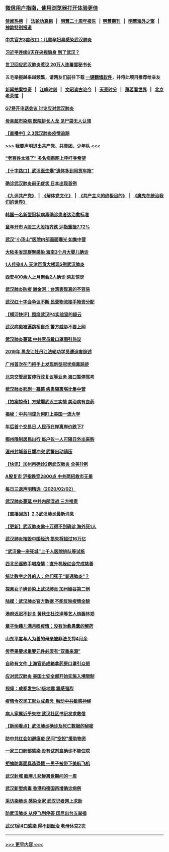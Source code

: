 ### [微信用户指南，使用浏览器打开体验更佳](https://github.com/gfw-breaker/banned-news1/blob/master/indexes/wechat-guide.md?t=0)
#### [禁闻热榜](热点新闻.md?t=0)  &nbsp;&nbsp;|&nbsp;&nbsp; [法轮功真相](https://github.com/gfw-breaker/truth/blob/master/README.md?t=0) &nbsp;&nbsp;|&nbsp;&nbsp; [明慧二十周年报告](https://github.com/gfw-breaker/mh-reports/blob/master/README.md?t=0) &nbsp;&nbsp;|&nbsp;&nbsp;[明慧期刊](https://github.com/gfw-breaker/mh-qikan) &nbsp;&nbsp;|&nbsp;&nbsp; [明慧海外之窗](https://github.com/gfw-breaker/mh-news/blob/master/README.md?t=0) &nbsp;&nbsp;|&nbsp;&nbsp; [神韵特别报道](https://github.com/gfw-breaker/mh-news/blob/master/shenyun.md?t=0)
#### [中共官方3度改口：儿童孕妇易感染武汉肺炎](../pages/nsc413/n11841631.md?t=02032355) 
#### [习近平连续6天在央视隐身 到了武汉？](../pages/nsc413/n11841881.md?t=02032355) 
#### [世卫回应武汉肺炎惹议 20万人连署罢秘书长](../pages/nsc413/n11841664.md?t=02032355) 
#### 五毛举报越来越频繁，请网友们前往下载 [一键翻墙软件](https://github.com/gfw-breaker/ssr-accounts)，并将此项目推荐给亲友
#### [新闻拍案惊奇](https://github.com/gfw-breaker/banned-news1/blob/master/pages/link4.md) &nbsp;&nbsp;|&nbsp;&nbsp; [江峰时刻](https://github.com/gfw-breaker/banned-news1/blob/master/pages/link4.md) &nbsp;&nbsp;|&nbsp;&nbsp; [文昭谈古论今](https://github.com/gfw-breaker/banned-news1/blob/master/pages/link4.md) &nbsp;&nbsp;|&nbsp;&nbsp; [天亮时分](https://github.com/gfw-breaker/banned-news1/blob/master/pages/link4.md) &nbsp;&nbsp;|&nbsp;&nbsp; [萧茗看世界](https://github.com/gfw-breaker/banned-news1/blob/master/pages/link4.md) &nbsp;&nbsp;|&nbsp;&nbsp; [北京老茶馆](https://github.com/gfw-breaker/banned-news1/blob/master/pages/link4.md) &nbsp;&nbsp;|&nbsp;&nbsp; 
#### [G7将开电话会议 讨论应对武汉肺炎](../pages/nsc413/n11841658.md?t=02032355) 
#### [母亲超市染病 医院排长人龙 见尸袋无人认领](../pages/nsc413/n11841762.md?t=02032355) 
#### [【直播中】2.3武汉肺炎疫情追踪](../pages/nsc413/n11841577.md?t=02032355) 
#### [>>> 我要声明退出共产党、共青团、少年队 <<<](https://github.com/begood0513/goodnews/blob/master/quit/letter.md) 
#### [“老百姓太难了” 多名病患网上呼吁寻希望](../pages/nsc413/n11841565.md?t=02032355) 
#### [【十字路口】武汉医生爆“遗体多到用货车拖”](../pages/nsc413/n11840013.md?t=02032355) 
#### [确诊武汉肺炎前无症状 日本出现首例](../pages/nsc413/n11841567.md?t=02032355) 
#### [《九评共产党》](https://github.com/begood0513/9ping.md/blob/master/README.md) &nbsp;|&nbsp; [《解体党文化》](../../../../jtdwh.md/blob/master/README.md)  &nbsp;|&nbsp; [《共产主义的终极目的》](../../../../gczydzjmd.md/blob/master/README.md) &nbsp;|&nbsp; [《魔鬼在统治我们的世界》](../../../../mgztzwmdsj.md/blob/master/README.md) 
#### [韩国一名新型冠状病毒确诊患者达治愈标准](../pages/nsc413/n11841523.md?t=02032355) 
#### [鼠年开市 A股三大股指齐跌 沪指重挫7.72%](../pages/nsc413/n11840461.md?t=02032355) 
#### [武汉“小汤山”医院内部画面曝光 如集中营](../pages/nsc413/n11841060.md?t=02032355) 
#### [大陆多省现群聚感染 海南3个月大婴儿确诊](../pages/nsc413/n11841274.md?t=02032355) 
#### [1人传染4人 天津百货大楼现5例武汉肺炎](../pages/nsc413/n11840677.md?t=02032355) 
#### [西安400余人上月聚会2人确诊 网友惊讶](../pages/nsc413/n11841178.md?t=02032355) 
#### [武汉肺炎防疫 谢金河：台湾表现真的不容易](../pages/nsc413/n11841120.md?t=02032355) 
#### [武汉红十字会争议不断 民营物流接手物资分配](../pages/nsc413/n11840733.md?t=02032355) 
#### [【横河快评】围绕武汉P4实验室的疑云](../pages/nsc413/n11840494.md?t=02032355) 
#### [武汉病患被逼跳桥自杀 警方威胁不要上网](../pages/nsc413/n11838521.md?t=02032355) 
#### [武汉肺炎蔓延 中共官员戴口罩图引热议](../pages/nsc413/n11840917.md?t=02032355) 
#### [2019年 黑龙江牡丹江法轮功学员遭迫害综述](../pages/nsc413/n11839335.md?t=02032355) 
#### [广州首次在门把手上发现新型冠状病毒踪迹](../pages/nsc413/n11840613.md?t=02032355) 
#### [北京交管局暂停行政复议等业务 海口暂停驾考](../pages/nsc413/n11840528.md?t=02032355) 
#### [武汉肺炎悲剧一幕幕 病患隔离堪比集中营](../pages/nsc413/n11838047.md?t=02032355) 
#### [【拍案惊奇】方斌爆武汉三实情 美治病有良药](../pages/nsc413/n11839984.md?t=02032355) 
#### [揭秘：中共间谍为何盯上美国一流大学](../pages/nsc413/n11840270.md?t=02032355) 
#### [年后首个交易日 人民币在岸离岸价跌下7](../pages/nsc413/n11840366.md?t=02032355) 
#### [鄂州限制居民出行 每户仅一人可隔日外出采购](../pages/nsc413/n11839131.md?t=02032355) 
#### [温州封城首日爆冲突 武警出动镇压](../pages/nsc413/n11839881.md?t=02032355) 
#### [【快讯】加州再确诊2例武汉肺炎 全美11例](../pages/nsc413/n11840339.md?t=02032355) 
#### [A股复市 沪指跌穿2800点 中共两招救市无果](../pages/nsc413/n11839859.md?t=02032355) 
#### [每日三退声明精选（2020/02/02）](../pages/nsc413/n11840257.md?t=02032355) 
#### [武汉肺炎蔓延 中共内部混战 三方推责](../pages/nsc413/n11839612.md?t=02032355) 
#### [【直播回放】2.3武汉肺炎最新消息](../pages/nsc413/n11840124.md?t=02032355) 
#### [【更新】武汉肺炎逾十万得不到确诊 海外死1人](../pages/nsc413/n11801312.md?t=02032355) 
#### [武汉肺炎摧毁中国经济 损失将超过16万亿](../pages/nsc413/n11839723.md?t=02032355) 
#### [“武汉像一座死城”上千人医院排队等试纸](../pages/nsc413/n11839724.md?t=02032355) 
#### [西北民谣歌手唱疫情：直升机躲红会完成慈善](../pages/nsc413/n11839757.md?t=02032355) 
#### [统计数字之外的人：他们死于“普通肺炎”？](../pages/nsc413/n11839788.md?t=02032355) 
#### [探亲女子确诊染上武汉肺炎 加州硅谷第二例](../pages/nsc413/n11839784.md?t=02032355) 
#### [陆媒：武汉肺炎官方数据 不能反映疫情全貌](../pages/nsc413/n11839828.md?t=02032355) 
#### [港府迟迟不封关 黄秋生杜汶泽等艺人炮轰林郑](../pages/nsc413/n11839562.md?t=02032355) 
#### [章子怡藉儿满月叹疫情：没有治愈愚蠢的解药](../pages/nsc413/n11839428.md?t=02032355) 
#### [山东平度与人为善的母亲被非法关押4月余](../pages/nsc413/n11834949.md?t=02032355) 
#### [传苹果要求重要元件必须有“双重来源”](../pages/nsc413/n11839717.md?t=02032355) 
#### [自称有文件 上海官员成箱拿药房口罩引众怒](../pages/nsc413/n11839279.md?t=02032355) 
#### [应对武汉肺炎 美国土安全部开始实施入境限制](../pages/nsc413/n11839729.md?t=02032355) 
#### [视频：成都发生5.1级地震 震感强烈](../pages/nsc413/n11839732.md?t=02032355) 
#### [疫情令农民工就业成悬念  触动中共敏感神经](../pages/nsc413/n11839625.md?t=02032355) 
#### [病人家属近乎失控 武汉社区书记发求救信](../pages/nsc413/n11839621.md?t=02032355) 
#### [【新闻看点】武汉肺炎确诊及死亡数据的秘密](../pages/nsc413/n11839539.md?t=02032355) 
#### [防中共红会如避瘟疫 民间“空投”援助物资](../pages/nsc413/n11839313.md?t=02032355) 
#### [一家三口肺部感染 没有试剂盒确诊不能住院](../pages/nsc413/n11839581.md?t=02032355) 
#### [拒摘防毒面具造恐慌 一男子被带下美航飞机](../pages/nsc413/n11839455.md?t=02032355) 
#### [武汉封城 脑麻儿悲惨离世期间的一周](../pages/nsc413/n11839378.md?t=02032355) 
#### [武汉新型病毒 香港和德国再增确诊病例](../pages/nsc413/n11839381.md?t=02032355) 
#### [采访染肺炎 感染全家 武汉记者网上求助](../pages/nsc413/n11839411.md?t=02032355) 
#### [防武汉肺炎 从停飞到停签 印尼出台五举措](../pages/nsc413/n11839282.md?t=02032355) 
#### [武汉1家4口感染 得不到医治 老母休克2次](../pages/nsc413/n11839277.md?t=02032355) 

----
#### [ >>> 更早内容 <<< ](../indexes/nsc413-earlier.md)
